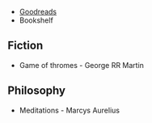 - [Goodreads](https://www.goodreads.com/user/show/15431102-travis-cahill)
- Bookshelf

## Fiction
- Game of thromes - George RR Martin 

## Philosophy 
- Meditations - Marcys Aurelius 
